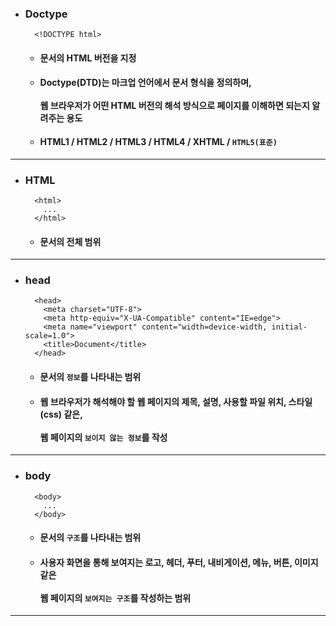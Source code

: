 - ### Doctype
  ```
    <!DOCTYPE html>
  ```
  - #### 문서의 HTML 버전을 지정
  - #### Doctype(DTD)는 마크업 언어에서 문서 형식을 정의하며, <br><br> 웹 브라우저가 어떤 HTML 버전의 해석 방식으로 페이지를 이해하면 되는지 알려주는 용도
  - #### HTML1 / HTML2 / HTML3 / HTML4 / XHTML / `HTML5(표준)`
------
- ### HTML
  ```
    <html>
      ...
    </html>
  ```
  - #### 문서의 전체 범위
----
- ### head
  ```
    <head>
      <meta charset="UTF-8">
      <meta http-equiv="X-UA-Compatible" content="IE=edge">
      <meta name="viewport" content="width=device-width, initial-scale=1.0">
      <title>Document</title>
    </head>
  ```
  - #### 문서의 `정보`를 나타내는 범위
  - #### 웹 브라우저가 해석해야 할 웹 페이지의 제목, 설명, 사용할 파일 위치, 스타일(css) 같은, <br><br> 웹 페이지의 `보이지 않는 정보`를 작성
------
- ### body
  ```
    <body>
      ...
    </body>
  ```
  - #### 문서의 `구조`를 나타내는 범위
  - #### 사용자 화면을 통해 보여지는 로고, 헤더, 푸터, 내비게이션, 메뉴, 버튼, 이미지 같은 <br><br> 웹 페이지의 `보여지는 구조`를 작성하는 범위
------

